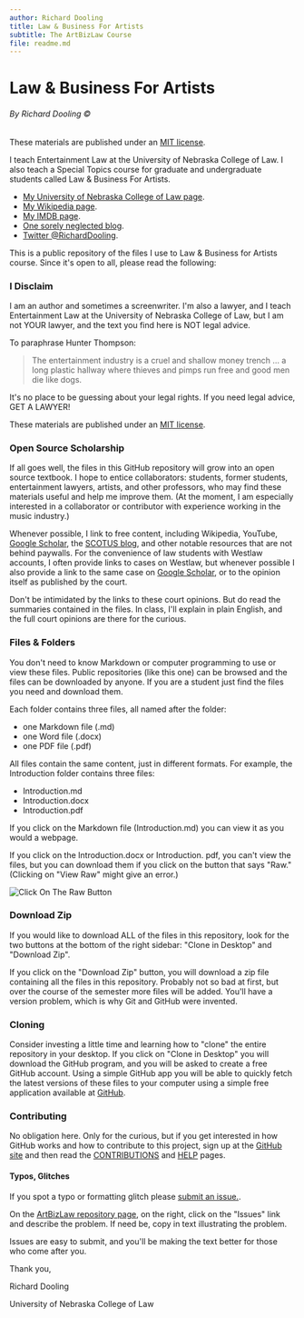 ```yaml
---
author: Richard Dooling
title: Law & Business For Artists 
subtitle: The ArtBizLaw Course
file: readme.md
---
```


# Law & Business For Artists

###### By Richard Dooling &copy;

These materials are published under an [MIT license](https://github.com/RichardDooling/ArtBizLaw/blob/master/LICENSE).

I teach Entertainment Law at the University of Nebraska College of Law. I also teach a Special Topics course for graduate and undergraduate students called Law & Business For Artists. 

* [My University of Nebraska College of Law page](http://law.unl.edu/richard-dooling#about).
* [My Wikipedia page](http://en.wikipedia.org/wiki/Richard_Dooling).
* [My IMDB page](http://www.imdb.com/name/nm0233223/).
* [One sorely neglected blog](http://dooling.com).
* [Twitter @RichardDooling](http://twitter.com/richarddooling).

This is a public repository of the files I use to Law & Business for Artists course. Since it's open to all, please read the following:

### I Disclaim

I am an author and sometimes a screenwriter. 
I'm also a lawyer, 
and I teach Entertainment Law at the University of Nebraska College of Law, 
but I am not YOUR lawyer, and the text you find here is NOT legal advice. 

To paraphrase Hunter Thompson: 

> The entertainment industry 
> is a cruel and shallow money trench &hellip; a long plastic 
> hallway where thieves and pimps run free 
> and good men die like dogs.

It's no place to be guessing about your legal rights. 
If you need legal advice, GET A LAWYER! 

These materials are published under an [MIT license](https://github.com/RichardDooling/ArtBizLaw/blob/master/LICENSE).

### Open Source Scholarship

If all goes well, 
the files in this GitHub repository will grow into an open source textbook. 
I hope to entice collaborators: 
students, former students, entertainment lawyers, artists, and other professors, 
who may find these materials useful and help me improve them. 
(At the moment, I am especially interested in a collaborator 
or contributor with experience working in the music industry.) 

Whenever possible, I link to free content, 
including Wikipedia, YouTube, [Google Scholar](http://scholar.google.com/), the [SCOTUS blog](http://www.scotusblog.com/), 
and other notable resources that are not behind paywalls. 
For the convenience of law students with Westlaw accounts, 
I often provide links to cases on Westlaw, 
but whenever possible I also provide a link to the same case on 
[Google Scholar](http://scholar.google.com/), 
or to the opinion itself as published by the court.

Don't be intimidated by the links to these court opinions. 
But do read the summaries contained in the files. 
In class, I'll explain in plain English, 
and the full court opinions are there for the curious. 

### Files & Folders

You don't need to know Markdown or computer programming 
to use or view these files. 
Public repositories (like this one) 
can be browsed and the files can be downloaded by anyone. 
If you are a student just find the files you need and download them.

Each folder contains three files, all named after the folder:

* one Markdown file (.md)
* one Word file (.docx)
* one PDF file (.pdf)

All files contain the same content, 
just in different formats. 
For example, the Introduction folder contains three files:

* Introduction.md
* Introduction.docx
* Introduction.pdf

If you click on the Markdown file (Introduction.md) 
you can view it as you would a webpage. 

If you click on the Introduction.docx or Introduction. pdf, 
you can't view the files, 
but you can download them if you click on the button that says "Raw." 
(Clicking on "View Raw" might give an error.)

![Click On The Raw Button](Download_Single_File.png "Click Raw")

### Download Zip

If you would like to download ALL of the files in this repository, look for the two buttons at the bottom of the right sidebar: "Clone in Desktop" and "Download Zip".

If you click on the "Download Zip" button, you will download a zip file containing all the files in this repository. Probably not so bad at first, but over the course of the semester more files will be added. You'll have a version problem, which is why Git and GitHub were invented. 

### Cloning

Consider investing a little time and learning how to "clone" the entire repository in your desktop. If you click on "Clone in Desktop" you will download the GitHub program, and you will be asked to create a free GitHub account. Using a simple GitHub app you will be able to quickly fetch the latest versions of these files to your computer using a simple free application available at [GitHub](https://github.com/). 

### Contributing

No obligation here. Only for the curious, but if you get interested in how GitHub works and how to contribute to this project, sign up at the [GitHub site](https://github.com/) and then read the [CONTRIBUTIONS](https://github.com/RichardDooling/ArtBizLaw/blob/master/CONTRIBUTIONS.md) and [HELP](https://github.com/RichardDooling/ArtBizLaw/blob/master/HELP.md) pages.

#### Typos, Glitches

If you spot a typo or formatting glitch please [submit an issue.](https://github.com/RichardDooling/ArtBizLaw/issues). 

On the [ArtBizLaw repository page](https://github.com/RichardDooling/ArtBizLaw), on the right, click on the "Issues" link and describe the problem. If need be, copy in text illustrating the problem.

Issues are easy to submit, and you'll be making the text better for those who come after you.

Thank you,

Richard Dooling

University of Nebraska College of Law

